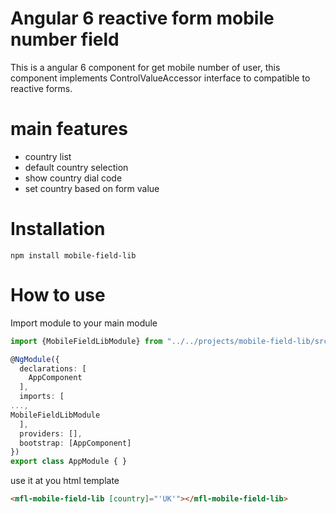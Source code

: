 # Angular 6 reactive form mobile number field
This is a angular 6 component for get mobile number of user, this component implements ControlValueAccessor interface to compatible to reactive forms.
# main features
- country list
- default country selection
- show country dial code
- set country based on form value

# Installation
```npm install mobile-field-lib```

# How to use
Import module to your main module
```ts
import {MobileFieldLibModule} from "../../projects/mobile-field-lib/src/lib/mobile-field-lib.module";

@NgModule({
  declarations: [
    AppComponent
  ],
  imports: [
...,
MobileFieldLibModule
  ],
  providers: [],
  bootstrap: [AppComponent]
})
export class AppModule { }
```

use it at you html template
```html
<mfl-mobile-field-lib [country]="'UK'"></mfl-mobile-field-lib>
```
